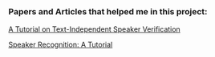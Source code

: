##

### Papers and Articles that helped me in this project:

[A Tutorial on Text-Independent Speaker Verification](https://asp-eurasipjournals.springeropen.com/articles/10.1155/S1110865704310024)

[Speaker Recognition: A Tutorial](https://www.microsoft.com/en-us/research/wp-content/uploads/2016/02/2001-DSP-02.pdf)